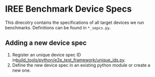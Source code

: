 # IREE Benchmark Device Specs

This direcotry contains the specifications of all target devices we run
benchmarks. Definitions can be found in `*_sepcs.py`.

## Adding a new device spec

1.  Register an unique device spec ID
    in[build_tools/python/e2e_test_framework/unique_ids.py](/build_tools/python/e2e_test_framework/unique_ids.py).
2.  Define the new device spec in an existing python module or create a new one.

